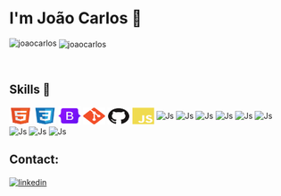 <h1 align="left">I'm João Carlos 👋</h1>
<div>
  <p><img align="left" src="https://github-readme-stats.vercel.app/api?username=JoaoCarlosOT&show_icons=true&theme=tokyonight" alt="joaocarlos" /></p>
  <p>&nbsp;<img align="center" src="https://github-readme-stats.vercel.app/api/top-langs/?username=JoaoCarlosOT&hide_progress=true&theme=tokyonight" alt="joaocarlos" /></p>
</div>


<div style="display: inline_block; margin-top:8px;"><br>
  <h2>Skills 🚀</h2>
  <img align="center" alt="HTML" height="30" width="40" src="https://raw.githubusercontent.com/devicons/devicon/master/icons/html5/html5-original.svg">
  <img align="center" alt="CSS" height="30" width="40" src="https://raw.githubusercontent.com/devicons/devicon/master/icons/css3/css3-original.svg">
  <img align="center" alt="BOOTSTRAP" height="35" width="40" src="https://raw.githubusercontent.com/devicons/devicon/master/icons/bootstrap/bootstrap-original.svg">
  <img align="center" alt="git" height="30" width="40" src="https://raw.githubusercontent.com/devicons/devicon/master/icons/git/git-original.svg">
  <img align="center" alt="github" height="30" width="40" src="https://raw.githubusercontent.com/devicons/devicon/master/icons/github/github-original.svg">
  <img align="center" alt="Js" height="30" width="40" src="https://raw.githubusercontent.com/devicons/devicon/master/icons/javascript/javascript-plain.svg">
  <img align="center" alt="Js" height="30" width="40" src="https://cdn.jsdelivr.net/gh/devicons/devicon@latest/icons/react/react-original.svg" />
  <img align="center" alt="Js" height="30" width="40" src="https://cdn.jsdelivr.net/gh/devicons/devicon@latest/icons/nodejs/nodejs-original.svg" />
  <img align="center" alt="Js" height="30" width="40" src="https://cdn.jsdelivr.net/gh/devicons/devicon@latest/icons/typescript/typescript-original.svg" />
  <img align="center" alt="Js" height="30" width="40" src="https://cdn.jsdelivr.net/gh/devicons/devicon@latest/icons/mysql/mysql-original.svg" />
  <img align="center" alt="Js" height="30" width="40" src="https://cdn.jsdelivr.net/gh/devicons/devicon@latest/icons/php/php-original.svg" />
  <img align="center" alt="Js" height="30" width="40" src="https://cdn.jsdelivr.net/gh/devicons/devicon@latest/icons/laravel/laravel-original.svg" />      
  <img align="center" alt="Js" height="30" width="40" src="https://cdn.jsdelivr.net/gh/devicons/devicon@latest/icons/codeigniter/codeigniter-plain.svg" />
  <img align="center" alt="Js" height="30" width="40" src="https://cdn.jsdelivr.net/gh/devicons/devicon@latest/icons/docker/docker-original.svg" /> 
  <img align="center" alt="Js" height="30" width="40" src="https://cdn.jsdelivr.net/gh/devicons/devicon@latest/icons/mongodb/mongodb-original.svg" />
</div>

## Contact:

<a href="https://www.linkedin.com/in/jo%C3%A3o-carlos-50b818297?utm_source=share&utm_campaign=share_via&utm_content=profile&utm_medium=android_app" target="_blank" rel="noopener noreferrer"><img align="center" alt="linkedin" src="https://img.shields.io/badge/LinkedIn-0077B5?style=for-the-badge&logo=linkedin&logoColor=white"></a>
